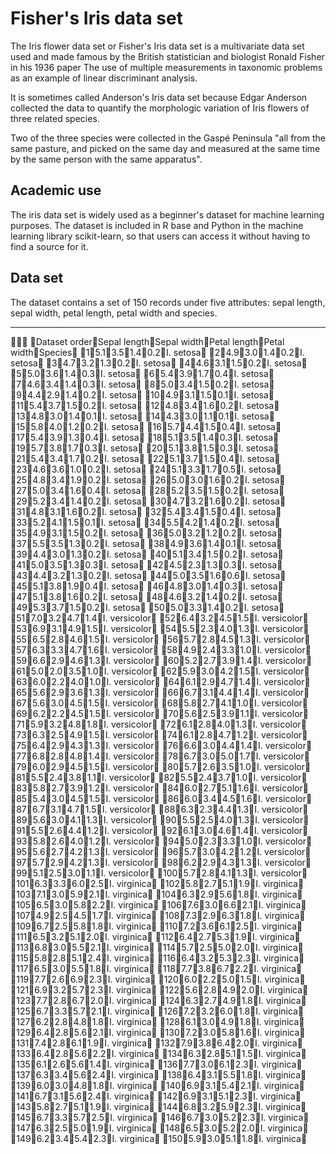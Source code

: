 # Fisher's Iris data set

The Iris flower data set or Fisher's Iris data set is a multivariate data set 
used and made famous by the British statistician and biologist Ronald Fisher 
in his 1936 paper The use of multiple measurements in taxonomic problems as an 
example of linear discriminant analysis.

It is sometimes called Anderson's Iris data set because Edgar Anderson 
collected the data to quantify the morphologic variation of Iris flowers of 
three related species.

Two of the three species were collected in the Gaspé Peninsula "all from the 
same pasture, and picked on the same day and measured at the same time by the 
same person with the same apparatus".

## Academic use

The iris data set is widely used as a beginner's dataset for machine learning 
purposes. The dataset is included in R base and Python in the machine learning 
library scikit-learn, so that users can access it without having to find a 
source for it.

## Data set

The dataset contains a set of 150 records under five attributes:
sepal length, sepal width, petal length, petal width and species.

---


Dataset orderSepal lengthSepal widthPetal lengthPetal widthSpecies
15.13.51.40.2I. setosa
24.93.01.40.2I. setosa
34.73.21.30.2I. setosa
44.63.11.50.2I. setosa
55.03.61.40.3I. setosa
65.43.91.70.4I. setosa
74.63.41.40.3I. setosa
85.03.41.50.2I. setosa
94.42.91.40.2I. setosa
104.93.11.50.1I. setosa
115.43.71.50.2I. setosa
124.83.41.60.2I. setosa
134.83.01.40.1I. setosa
144.33.01.10.1I. setosa
155.84.01.20.2I. setosa
165.74.41.50.4I. setosa
175.43.91.30.4I. setosa
185.13.51.40.3I. setosa
195.73.81.70.3I. setosa
205.13.81.50.3I. setosa
215.43.41.70.2I. setosa
225.13.71.50.4I. setosa
234.63.61.00.2I. setosa
245.13.31.70.5I. setosa
254.83.41.90.2I. setosa
265.03.01.60.2I. setosa
275.03.41.60.4I. setosa
285.23.51.50.2I. setosa
295.23.41.40.2I. setosa
304.73.21.60.2I. setosa
314.83.11.60.2I. setosa
325.43.41.50.4I. setosa
335.24.11.50.1I. setosa
345.54.21.40.2I. setosa
354.93.11.50.2I. setosa
365.03.21.20.2I. setosa
375.53.51.30.2I. setosa
384.93.61.40.1I. setosa
394.43.01.30.2I. setosa
405.13.41.50.2I. setosa
415.03.51.30.3I. setosa
424.52.31.30.3I. setosa
434.43.21.30.2I. setosa
445.03.51.60.6I. setosa
455.13.81.90.4I. setosa
464.83.01.40.3I. setosa
475.13.81.60.2I. setosa
484.63.21.40.2I. setosa
495.33.71.50.2I. setosa
505.03.31.40.2I. setosa
517.03.24.71.4I. versicolor
526.43.24.51.5I. versicolor
536.93.14.91.5I. versicolor
545.52.34.01.3I. versicolor
556.52.84.61.5I. versicolor
565.72.84.51.3I. versicolor
576.33.34.71.6I. versicolor
584.92.43.31.0I. versicolor
596.62.94.61.3I. versicolor
605.22.73.91.4I. versicolor
615.02.03.51.0I. versicolor
625.93.04.21.5I. versicolor
636.02.24.01.0I. versicolor
646.12.94.71.4I. versicolor
655.62.93.61.3I. versicolor
666.73.14.41.4I. versicolor
675.63.04.51.5I. versicolor
685.82.74.11.0I. versicolor
696.22.24.51.5I. versicolor
705.62.53.91.1I. versicolor
715.93.24.81.8I. versicolor
726.12.84.01.3I. versicolor
736.32.54.91.5I. versicolor
746.12.84.71.2I. versicolor
756.42.94.31.3I. versicolor
766.63.04.41.4I. versicolor
776.82.84.81.4I. versicolor
786.73.05.01.7I. versicolor
796.02.94.51.5I. versicolor
805.72.63.51.0I. versicolor
815.52.43.81.1I. versicolor
825.52.43.71.0I. versicolor
835.82.73.91.2I. versicolor
846.02.75.11.6I. versicolor
855.43.04.51.5I. versicolor
866.03.44.51.6I. versicolor
876.73.14.71.5I. versicolor
886.32.34.41.3I. versicolor
895.63.04.11.3I. versicolor
905.52.54.01.3I. versicolor
915.52.64.41.2I. versicolor
926.13.04.61.4I. versicolor
935.82.64.01.2I. versicolor
945.02.33.31.0I. versicolor
955.62.74.21.3I. versicolor
965.73.04.21.2I. versicolor
975.72.94.21.3I. versicolor
986.22.94.31.3I. versicolor
995.12.53.01.1I. versicolor
1005.72.84.11.3I. versicolor
1016.33.36.02.5I. virginica
1025.82.75.11.9I. virginica
1037.13.05.92.1I. virginica
1046.32.95.61.8I. virginica
1056.53.05.82.2I. virginica
1067.63.06.62.1I. virginica
1074.92.54.51.7I. virginica
1087.32.96.31.8I. virginica
1096.72.55.81.8I. virginica
1107.23.66.12.5I. virginica
1116.53.25.12.0I. virginica
1126.42.75.31.9I. virginica
1136.83.05.52.1I. virginica
1145.72.55.02.0I. virginica
1155.82.85.12.4I. virginica
1166.43.25.32.3I. virginica
1176.53.05.51.8I. virginica
1187.73.86.72.2I. virginica
1197.72.66.92.3I. virginica
1206.02.25.01.5I. virginica
1216.93.25.72.3I. virginica
1225.62.84.92.0I. virginica
1237.72.86.72.0I. virginica
1246.32.74.91.8I. virginica
1256.73.35.72.1I. virginica
1267.23.26.01.8I. virginica
1276.22.84.81.8I. virginica
1286.13.04.91.8I. virginica
1296.42.85.62.1I. virginica
1307.23.05.81.6I. virginica
1317.42.86.11.9I. virginica
1327.93.86.42.0I. virginica
1336.42.85.62.2I. virginica
1346.32.85.11.5I. virginica
1356.12.65.61.4I. virginica
1367.73.06.12.3I. virginica
1376.33.45.62.4I. virginica
1386.43.15.51.8I. virginica
1396.03.04.81.8I. virginica
1406.93.15.42.1I. virginica
1416.73.15.62.4I. virginica
1426.93.15.12.3I. virginica
1435.82.75.11.9I. virginica
1446.83.25.92.3I. virginica
1456.73.35.72.5I. virginica
1466.73.05.22.3I. virginica
1476.32.55.01.9I. virginica
1486.53.05.22.0I. virginica
1496.23.45.42.3I. virginica
1505.93.05.11.8I. virginica